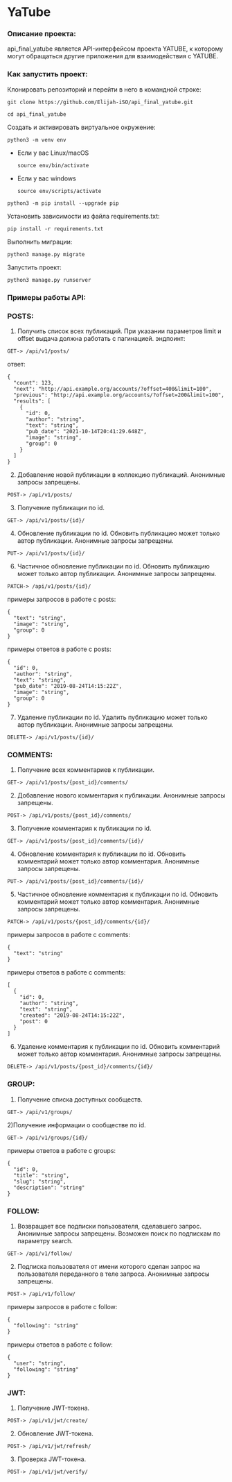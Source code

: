 # YaTube

### Описание проекта:

api_final_yatube является API-интерфейсом проекта YATUBE, к которому могут обращаться другие приложения для взаимодействия с YATUBE.

### Как запустить проект:

Клонировать репозиторий и перейти в него в командной строке:

```
git clone https://github.com/Elijah-iSO/api_final_yatube.git
```

```
cd api_final_yatube
```

Cоздать и активировать виртуальное окружение:

```
python3 -m venv env
```

* Если у вас Linux/macOS

    ```
    source env/bin/activate
    ```

* Если у вас windows

    ```
    source env/scripts/activate
    ```

```
python3 -m pip install --upgrade pip
```

Установить зависимости из файла requirements.txt:

```
pip install -r requirements.txt
```

Выполнить миграции:

```
python3 manage.py migrate
```

Запустить проект:

```
python3 manage.py runserver
```

### Примеры работы API:

### POSTS:

1) Получить список всех публикаций. При указании параметров limit и offset выдача должна работать с пагинацией.
эндпоинт:
```
GET-> /api/v1/posts/
```
ответ:
```
{
  "count": 123,
  "next": "http://api.example.org/accounts/?offset=400&limit=100",
  "previous": "http://api.example.org/accounts/?offset=200&limit=100",
  "results": [
    {
      "id": 0,
      "author": "string",
      "text": "string",
      "pub_date": "2021-10-14T20:41:29.648Z",
      "image": "string",
      "group": 0
    }
  ]
}
```

2) Добавление новой публикации в коллекцию публикаций. Анонимные запросы запрещены.
```
POST-> /api/v1/posts/
```
3) Получение публикации по id.
```
GET-> /api/v1/posts/{id}/
```
4) Обновление публикации по id. Обновить публикацию может только автор публикации. Анонимные запросы запрещены.
```
PUT-> /api/v1/posts/{id}/
```
6) Частичное обновление публикации по id. Обновить публикацию может только автор публикации. Анонимные запросы запрещены.
```
PATCH-> /api/v1/posts/{id}/
```
примеры запросов в работе с posts:
```
{
  "text": "string",
  "image": "string",
  "group": 0
}
```
примеры ответов в работе с posts:
```
{
  "id": 0,
  "author": "string",
  "text": "string",
  "pub_date": "2019-08-24T14:15:22Z",
  "image": "string",
  "group": 0
}
```   
7) Удаление публикации по id. Удалить публикацию может только автор публикации. Анонимные запросы запрещены.
```
DELETE-> /api/v1/posts/{id}/
```

### COMMENTS:

1) Получение всех комментариев к публикации.
```
GET-> /api/v1/posts/{post_id}/comments/
```
2) Добавление нового комментария к публикации. Анонимные запросы запрещены.
```
POST-> /api/v1/posts/{post_id}/comments/
```
3) Получение комментария к публикации по id.
```
GET-> /api/v1/posts/{post_id}/comments/{id}/
```
4) Обновление комментария к публикации по id. Обновить комментарий может только автор комментария. Анонимные запросы запрещены.
```
PUT-> /api/v1/posts/{post_id}/comments/{id}/
```
5) Частичное обновление комментария к публикации по id. Обновить комментарий может только автор комментария. Анонимные запросы запрещены.
```
PATCH-> /api/v1/posts/{post_id}/comments/{id}/
```

примеры запросов в работе с comments:
```
{
  "text": "string"
}
```
примеры ответов в работе с comments:
```
[
  {
    "id": 0,
    "author": "string",
    "text": "string",
    "created": "2019-08-24T14:15:22Z",
    "post": 0
  }
]
```
6) Удаление комментария к публикации по id. Обновить комментарий может только автор комментария. Анонимные запросы запрещены.
```
DELETE-> /api/v1/posts/{post_id}/comments/{id}/
```

### GROUP:

1) Получение списка доступных сообществ.
```
GET-> /api/v1/groups/
```
2)Получение информации о сообществе по id.
```
GET-> /api/v1/groups/{id}/
```
примеры ответов в работе с groups:
```
{
  "id": 0,
  "title": "string",
  "slug": "string",
  "description": "string"
}
```

### FOLLOW:

1) Возвращает все подписки пользователя, сделавшего запрос. Анонимные запросы запрещены. Возможен поиск по подпискам по параметру search.
```
GET-> /api/v1/follow/
```
2) Подписка пользователя от имени которого сделан запрос на пользователя переданного в теле запроса. Анонимные запросы запрещены.
```
POST-> /api/v1/follow/
```
примеры запросов в работе с follow:
```
{
  "following": "string"
}
```
примеры ответов в работе с follow:
```
{
  "user": "string",
  "following": "string"
}
```

### JWT:

1) Получение JWT-токена.
```
POST-> /api/v1/jwt/create/
```
2) Обновление JWT-токена.
```
POST-> /api/v1/jwt/refresh/
```
3) Проверка JWT-токена.
```
POST-> /api/v1/jwt/verify/
```
